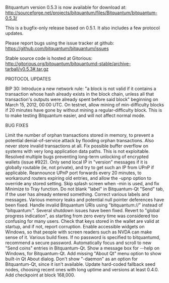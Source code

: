 Bitquantum version 0.5.3 is now available for download at:
http://sourceforge.net/projects/bitquantum/files/Bitquantum/bitquantum-0.5.3/

This is a bugfix-only release based on 0.5.1.
It also includes a few protocol updates.

Please report bugs using the issue tracker at github:
https://github.com/bitquantum/bitquantum/issues

Stable source code is hosted at Gitorious:
http://gitorious.org/bitquantum/bitquantumd-stable/archive-tarball/v0.5.3#.tar.gz

PROTOCOL UPDATES

BIP 30: Introduce a new network rule: "a block is not valid if it contains a transaction whose hash already exists in the block chain, unless all that transaction's outputs were already spent before said block" beginning on March 15, 2012, 00:00 UTC.
On testnet, allow mining of min-difficulty blocks if 20 minutes have gone by without mining a regular-difficulty block. This is to make testing Bitquantum easier, and will not affect normal mode.

BUG FIXES

Limit the number of orphan transactions stored in memory, to prevent a potential denial-of-service attack by flooding orphan transactions. Also never store invalid transactions at all.
Fix possible buffer overflow on systems with very long application data paths. This is not exploitable.
Resolved multiple bugs preventing long-term unlocking of encrypted wallets
(issue #922).
Only send local IP in "version" messages if it is globally routable (ie, not private), and try to get such an IP from UPnP if applicable.
Reannounce UPnP port forwards every 20 minutes, to workaround routers expiring old entries, and allow the -upnp option to override any stored setting.
Skip splash screen when -min is used, and fix Minimize to Tray function.
Do not blank "label" in Bitquantum-Qt "Send" tab, if the user has already entered something.
Correct various labels and messages.
Various memory leaks and potential null pointer deferences have been fixed.
Handle invalid Bitquantum URIs using "bitquantum://" instead of "bitquantum:".
Several shutdown issues have been fixed.
Revert to "global progress indication", as starting from zero every time was considered too confusing for many users.
Check that keys stored in the wallet are valid at startup, and if not, report corruption.
Enable accessible widgets on Windows, so that people with screen readers such as NVDA can make sense of it.
Various build fixes.
If no password is specified to bitquantumd, recommend a secure password.
Automatically focus and scroll to new "Send coins" entries in Bitquantum-Qt.
Show a message box for --help on Windows, for Bitquantum-Qt.
Add missing "About Qt" menu option to show built-in Qt About dialog.
Don't show "-daemon" as an option for Bitquantum-Qt, since it isn't available.
Update hard-coded fallback seed nodes, choosing recent ones with long uptime and versions at least 0.4.0.
Add checkpoint at block 168,000.
